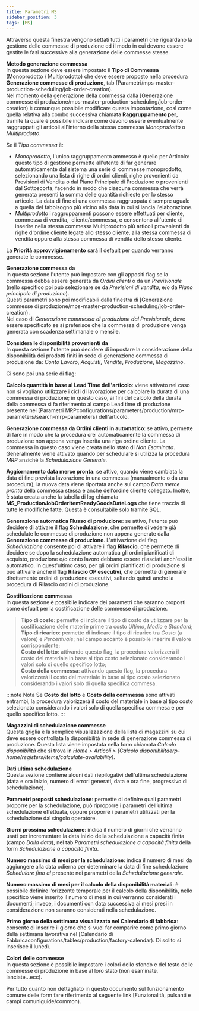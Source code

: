 ```yaml
---
title: Parametri MS
sidebar_position: 3
tags: [MS]
---
```


Attraverso questa finestra vengono settati tutti i parametri che riguardano la gestione delle commesse di produzione ed il modo in cui devono essere gestite le fasi successive alla generazione delle commesse stesse.

**Metodo generazione commessa**  
In questa sezione deve essere impostato il **Tipo di Commessa** (Monoprodotto / Multiprodotto) che deve essere proposto nella procedura **Generazione commesse di produzione**, tab [Parametri/mps-master-production-scheduling/job-order-creation).  
Nel momento della generazione della commessa dalla [Generazione commesse di produzione/mps-master-production-scheduling/job-order-creation) è comunque possibile modificare questa impostazione, così come quella relativa alla combo successiva chiamata **Raggruppamento per**, tramite la quale è possibile indicare come devono essere eventualmente raggruppati gli articoli all'interno della stessa commessa *Monoprodotto* o *Multiprodotto*.

Se il *Tipo commessa* è:  
- *Monoprodotto*, l'unico raggruppamento ammesso è quello per Articolo: questo tipo di gestione permette all'utente di far generare automaticamente dal sistema una serie di commesse monoprodotto, selezionando una lista di righe di ordini clienti, righe provenienti da Previsioni di Vendita o dal Piano Principale di Produzione o provenienti dal Sottoscorta, facendo in modo che ciascuna commessa che verrà generata presenti la somma delle quantità richieste per lo stesso articolo. La data di fine di una commessa raggruppata è sempre uguale a quella del fabbisogno più vicino alla data in cui si lancia l'elaborazione.  
- *Multiprodotto* i raggruppamenti possono essere effettuati per cliente, commessa di vendita,  cliente/commessa, e consentono all'utente di inserire nella stessa commessa Multiprodotto più articoli provenienti da righe d'ordine cliente legate allo stesso cliente, alla stessa commessa di vendita oppure alla stessa commessa di vendita dello stesso cliente.

La **Priorità approvvigionamento** sarà il default per quando verranno generate le commesse.

**Generazione commessa da**   
In questa sezione l'utente può impostare con gli appositi flag se la commessa debba essere generata da *Ordini clienti* o da un *Previsionale* (nello specifico poi può selezionare se da *Previsioni di vendita*, e/o da *Piano principale di produzione*).  
Questi parametri sono poi modificabili dalla finestra di [Generazione commesse di produzione/mps-master-production-scheduling/job-order-creation).  
Nel caso di *Generazione commessa di produzione dal Previsionale*, deve essere specificato se si preferisce che la commessa di produzione venga generata con scadenza settimanale o mensile.

**Considera le disponibilità provenienti da**   
In questa sezione l'utente può decidere di impostare la considerazione della disponibilità dei prodotti finiti in sede di generazione commessa di produzione da: *Conto Lavoro*, *Acquisti*, *Vendite*, *Produzione*, *Magazzino*.

Ci sono poi una serie di flag:

**Calcolo quantità in base al Lead Time dell'articolo**: viene attivato nel caso non si vogliano utilizzare i cicli di lavorazione per calcolare la durata di una commessa di produzione; in questo caso, ai fini del calcolo della durata della commessa si fa riferimento al campo Lead time di produzione presente nei [Parametri MRPconfigurations/parameters/production/mrp-parameters/search-mrp-parameters)  dell'articolo. 

**Generazione commessa da Ordini clienti in automatico**: se attivo, permette di fare in modo che la procedura crei automaticamente la commessa di produzione non appena venga inserita una riga ordine cliente. La commessa in questo caso viene creata nello stato di *Non Esaminata*. Generalmente viene attivato quando per schedulare si utilizza la procedura *MRP* anziché la *Schedulazione Generale*.

**Aggiornamento data merce pronta**: se attivo, quando viene cambiata la data di fine prevista lavorazione in una commessa (manualmente o da una procedura), la nuova data viene riportata anche sul campo *Data merce pronta* della commessa stessa e anche dell’ordine cliente collegato. Inoltre, è stata creata anche la tabella di log chiamata **MS_ProductionJobOrderItemReadyGoodsDateLogs** che tiene traccia di tutte le modifiche fatte. Questa è consultabile solo tramite SQL.           

**Generazione automatica Flusso di produzione**: se attivo, l'utente può decidere di attivare il flag **Schedulazione**, che permette di vedere già schedulate le commesse di produzione non appena generate dalla **Generazione commesse di produzione**. L'attivazione del flag *Schedulazione* consente poi di attivare il flag **Rilascio**, che permette di decidere se dopo la schedulazione automatica gli ordini pianificati di acquisto, produzione e/o conto lavoro debbano essere rilasciati anch'essi in automatico. In quest'ultimo caso, per gli ordini pianificati di produzione si può attivare anche il flag **Rilascio OP esecutivi**, che permette di generare direttamente ordini di produzione esecutivi, saltando quindi anche la procedura di Rilascio ordini di produzione.  

**Costificazione commessa**      
In questa sezione è possibile indicare dei parametri che saranno proposti come defualt per la costificazione delle commesse di produzione.    

> **Tipo di costo**: permette di indicare il tipo di costo da utilizzare per la costificazione delle materie prime tra costo *Ultimo*, *Medio* e *Standard*;    
> **Tipo di ricarico**: permette di indicare il tipo di ricarico tra *Costo* (a valore) e *Percentuale*; nel campo accanto è possibile inserire il valore corrispondente;      
> **Costo del lotto**: attivando questo flag, la procedura valorizzerà il costo del materiale in base al tipo costo selezionato considerando i valori solo di quello specifico lotto;     
> **Costo della commessa**: attivando questo flag, la procedura valorizzerà il costo del materiale in base al tipo costo selezionato considerando i valori solo di quella specifica commesa.     

:::note Nota
Se **Costo del lotto** e **Costo della commessa** sono attivati entrambi, la procedura valorizzerà il costo del materiale in base al tipo costo selezionato considerando i valori solo di quella specifica commesa e per quello specifico lotto.
::: 

**Magazzini di schedulazione commesse**   
Questa griglia è la semplice visualizzazione della lista di magazzini su cui deve essere controllata la disponibilità in sede di generazione commessa di produzione. Questa lista viene impostata nella form chiamata *Calcolo disponibilità* che si trova in *Home > Articoli >  [Calcolo disponibilitàerp-home/registers/items/calculate-availability)*.

**Dati ultima schedulazione**   
Questa sezione contiene alcuni dati riepilogativi dell'ultima schedulazione (data e ora inizio, numero di errori generati, data e ora fine, progressivo di schedulazione).

**Parametri proposti schedulazione**: permette di definire quali parametri proporre per la schedulazione, può riproporre i parametri dell’ultima schedulazione effettuata, oppure proporre i parametri utilizzati per la schedulazione dal singolo operatore.

**Giorni prossima schedulazione**: indica il numero di giorni che verranno usati per incrementare la data inizio della schedulazione a capacità finita (campo *Dalla data*), nel tab *Parametri schedulazione a capacità finita* della form *Schedulazione a capacità finita*.

**Numero massimo di mesi per la schedulazione**: indica il numero di mesi da aggiungere alla data odierna per determinare la data di fine schedulazione *Schedulare fino al* presente nei parametri della *Schedulazione generale*.        

**Numero massimo di mesi per il calcolo della disponibilità materiali**: è possibile definire l’orizzonte temporale per il calcolo della disponibilità, nello specifico viene inserito il numero di mesi in cui verranno considerati i documenti; invece, i documenti con data successiva ai mesi presi in considerazione non saranno considerati nella schedulazione.   

**Primo giorno della settimana visualizzato nel Calendario di fabbrica**: consente di inserire il giorno che si vuol far comparire come primo giorno della settimana lavorativa nel [Calendario di Fabbricaconfigurations/tables/production/factory-calendar). Di solito si inserisce il lunedì.

**Colori delle commesse**   
In questa sezione è possibile impostare i colori dello sfondo e del testo delle commesse di produzione in base al loro stato (non esaminate, lanciate...ecc).

Per tutto quanto non dettagliato in questo documento sul funzionamento comune delle form fare riferimento al seguente link [Funzionalità, pulsanti e campi comuniguide/common).
